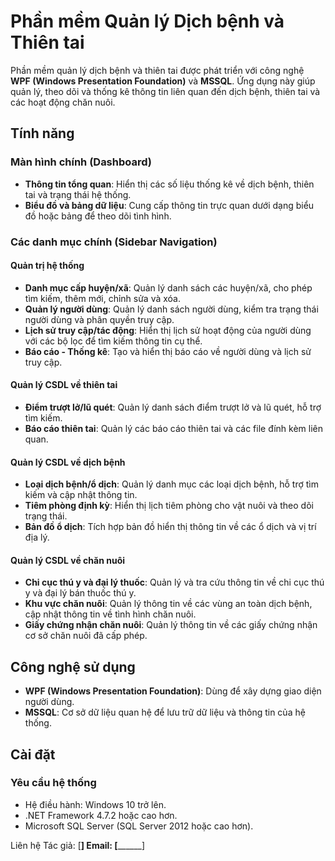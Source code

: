 # Phần mềm Quản lý Dịch bệnh và Thiên tai

Phần mềm quản lý dịch bệnh và thiên tai được phát triển với công nghệ **WPF (Windows Presentation Foundation)** và **MSSQL**. Ứng dụng này giúp quản lý, theo dõi và thống kê thông tin liên quan đến dịch bệnh, thiên tai và các hoạt động chăn nuôi.

## Tính năng

### Màn hình chính (Dashboard)
- **Thông tin tổng quan**: Hiển thị các số liệu thống kê về dịch bệnh, thiên tai và trạng thái hệ thống.
- **Biểu đồ và bảng dữ liệu**: Cung cấp thông tin trực quan dưới dạng biểu đồ hoặc bảng để theo dõi tình hình.

### Các danh mục chính (Sidebar Navigation)

#### Quản trị hệ thống
- **Danh mục cấp huyện/xã**: Quản lý danh sách các huyện/xã, cho phép tìm kiếm, thêm mới, chỉnh sửa và xóa.
- **Quản lý người dùng**: Quản lý danh sách người dùng, kiểm tra trạng thái người dùng và phân quyền truy cập.
- **Lịch sử truy cập/tác động**: Hiển thị lịch sử hoạt động của người dùng với các bộ lọc để tìm kiếm thông tin cụ thể.
- **Báo cáo - Thống kê**: Tạo và hiển thị báo cáo về người dùng và lịch sử truy cập.

#### Quản lý CSDL về thiên tai
- **Điểm trượt lở/lũ quét**: Quản lý danh sách điểm trượt lở và lũ quét, hỗ trợ tìm kiếm.
- **Báo cáo thiên tai**: Quản lý các báo cáo thiên tai và các file đính kèm liên quan.

#### Quản lý CSDL về dịch bệnh
- **Loại dịch bệnh/ổ dịch**: Quản lý danh mục các loại dịch bệnh, hỗ trợ tìm kiếm và cập nhật thông tin.
- **Tiêm phòng định kỳ**: Hiển thị lịch tiêm phòng cho vật nuôi và theo dõi trạng thái.
- **Bản đồ ổ dịch**: Tích hợp bản đồ hiển thị thông tin về các ổ dịch và vị trí địa lý.

#### Quản lý CSDL về chăn nuôi
- **Chi cục thú y và đại lý thuốc**: Quản lý và tra cứu thông tin về chi cục thú y và đại lý bán thuốc thú y.
- **Khu vực chăn nuôi**: Quản lý thông tin về các vùng an toàn dịch bệnh, cập nhật thông tin về tình hình chăn nuôi.
- **Giấy chứng nhận chăn nuôi**: Quản lý thông tin về các giấy chứng nhận cơ sở chăn nuôi đã cấp phép.

## Công nghệ sử dụng
- **WPF (Windows Presentation Foundation)**: Dùng để xây dựng giao diện người dùng.
- **MSSQL**: Cơ sở dữ liệu quan hệ để lưu trữ dữ liệu và thông tin của hệ thống.

## Cài đặt

### Yêu cầu hệ thống
- Hệ điều hành: Windows 10 trở lên.
- .NET Framework 4.7.2 hoặc cao hơn.
- Microsoft SQL Server (SQL Server 2012 hoặc cao hơn).

Liên hệ
Tác giả: [______________]
Email: [____________________]
